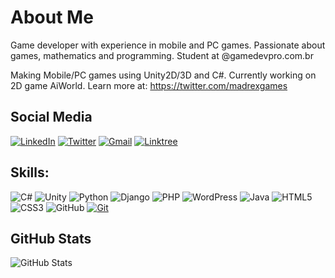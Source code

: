 # About Me
Game developer with experience in mobile and PC games. Passionate about games, mathematics and programming. Student at @gamedevpro.com.br

Making Mobile/PC games using Unity2D/3D and C#. Currently working on 2D game AiWorld. Learn more at: https://twitter.com/madrexgames

## Social Media
[![LinkedIn](https://img.shields.io/badge/LinkedIn-000?style=for-the-badge&logo=linkedin&logoColor=white)](https://www.linkedin.com/in/andreantoniobezerra/) 
[![Twitter](https://img.shields.io/badge/Twitter-000?style=for-the-badge&logo=twitter&logoColor=white)](https://twitter.com/madrexgames) 
[![Gmail](https://img.shields.io/badge/Gmail-000?style=for-the-badge&logo=gmail&logoColor=white)](mailto:andreantoniobr@gmail.com) 
[![Linktree](https://img.shields.io/badge/Linktree-000?style=for-the-badge&logo=linktree&logoColor=white)](https://linktr.ee/andreantoniobr)

## Skills:

![C#](https://img.shields.io/badge/C%23-000?style=for-the-badge&logo=c-sharp&logoColor=white)
![Unity](https://img.shields.io/badge/Unity-000?style=for-the-badge&logo=unity&logoColor=white)
![Python](https://img.shields.io/badge/Python-000?style=for-the-badge&logo=python&logoColor=white)
![Django](https://img.shields.io/badge/Django-000?style=for-the-badge&logo=django&logoColor=white)
![PHP](https://img.shields.io/badge/PHP-000?style=for-the-badge&logo=php&logoColor=white)
![WordPress](https://img.shields.io/badge/WordPress-000?style=for-the-badge&logo=wordpress&logoColor=white)
![Java](https://img.shields.io/badge/Java-000?style=for-the-badge&logo=java&logoColor=white)
![HTML5](https://img.shields.io/badge/HTML5-000?style=for-the-badge&logo=html5&logoColor=white) 
![CSS3](https://img.shields.io/badge/CSS3-000?style=for-the-badge&logo=css3&logoColor=white) 
![GitHub](https://img.shields.io/badge/-GitHub-000?style=for-the-badge&logo=github&labelColor=0D1117) 
[![Git](https://img.shields.io/badge/Git-000?style=for-the-badge&logo=git&logoColor=fff)](https://git-scm.com/doc)


## GitHub Stats
![GitHub Stats](https://github-readme-stats.vercel.app/api?username=andreantoniobr&theme=transparent&bg_color=000&border_color=fff&show_icons=true&icon_color=fff&title_color=fff&text_color=fff&hide_title=true&hide=stars)
